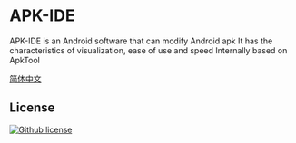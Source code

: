 # APK-IDE
APK-IDE is an Android software that can modify Android apk
It has the characteristics of visualization, ease of use and speed
Internally based on ApkTool

[简体中文](./README_zh.md)

## License
[![Github license](https://img.shields.io/github/license/weg2020/apkide)](https://github.com/weg2020/apkide/blob/main/LICENSE)


